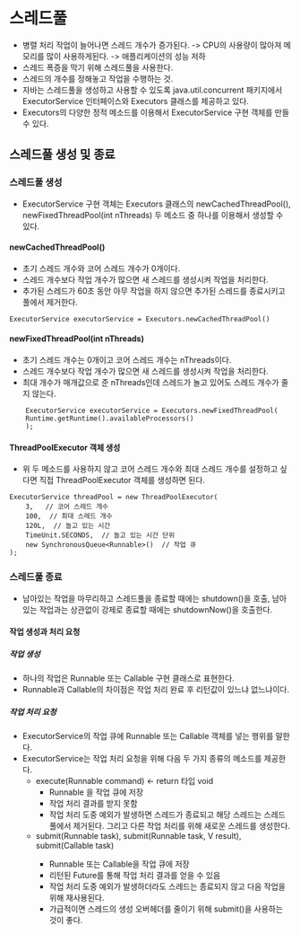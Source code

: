 # 스레드풀
- 병렬 처리 작업이 늘어나면 스레드 개수가 증가된다. -> CPU의 사용량이 많아져 메모리를 많이 사용하게된다. -> 애플리케이션의 성능 저하
- 스레드 폭증을 막기 위해 스레드풀을 사용한다.
- 스레드의 개수를 정해놓고 작업을 수행하는 것.
- 자바는 스레드풀을 생성하고 사용할 수 있도록 java.util.concurrent 패키지에서 ExecutorService 인터페이스와 Executors 클래스를 제공하고 있다.
- Executors의 다양한 정적 메소드를 이용해서 ExecutorService 구현 객체를 만들 수 있다.
## 스레드풀 생성 및 종료
### 스레드풀 생성
- ExecutorService 구현 객체는 Executors 클래스의 newCachedThreadPool(), newFixedThreadPool(int nThreads)
두 메소드 중 하나를 이용해서 생성할 수 있다.
  
#### newCachedThreadPool()
- 초기 스레드 개수와 코어 스레드 개수가 0개이다.
- 스레드 개수보다 작업 개수가 많으면 새 스레드를 생성시켜 작업을 처리한다.
- 추가된 스레드가 60초 동안 아무 작업을 하지 않으면 추가된 스레드를 종료시키고 풀에서 제거한다.

```ExecutorService executorService = Executors.newCachedThreadPool()```
  
#### newFixedThreadPool(int nThreads)
- 초기 스레드 개수는 0개이고 코어 스레드 개수는 nThreads이다.
- 스레드 개수보다 작업 개수가 많으면 새 스레드를 생성시켜 작업을 처리한다.
- 최대 개수가 매개값으로 준 nThreads인데 스레드가 놀고 있어도 스레드 개수가 줄지 않는다.

```
    ExecutorService executorService = Executors.newFixedThreadPool(
    Runtime.getRuntime().availableProcessors()
    );
```
#### ThreadPoolExecutor 객체 생성
- 위 두 메소드를 사용하지 않고 코어 스레드 개수와 최대 스레드 개수를 설정하고 싶다면 
직접 ThreadPoolExecutor 객체를 생성하면 된다.
```aidl
ExecutorService threadPool = new ThreadPoolExecutor(
    3,   // 코어 스레드 개수
    100,  // 최대 스레드 개수
    120L,  // 놀고 있는 시간
    TimeUnit.SECONDS,  // 놀고 있는 시간 단위
    new SynchronousQueue<Runnable>()  // 작업 큐
);
```
### 스레드풀 종료
- 남아있는 작업을 마무리하고 스레드풀을 종료할 때에는 shutdown()을 호출,
남아있는 작업과는 상관없이 강제로 종료할 때에는 shutdownNow()을 호출한다.
  
#### 작업 생성과 처리 요청
##### 작업 생성
- 하나의 작업은 Runnable 또는 Callable 구현 클래스로 표현한다.
- Runnable과 Callable의 차이점은 작업 처리 완료 후 리턴값이 있느냐 없느냐이다.
##### 작업 처리 요청
- ExecutorService의 작업 큐에 Runnable 또는 Callable 객체를 넣는 행위를 말한다.
- ExecutorService는 작업 처리 요청을 위해 다음 두 가지 종류의 메소드를 제공한다.
    - execute(Runnable command) <- return 타입 void
        - Runnable 을 작업 큐에 저장
        - 작업 처리 결과를 받지 못함
        - 작업 처리 도중 예외가 발생하면 스레드가 종료되고 해당 스레드는 스레드풀에서 제거된다. 그리고 다른 작업 처리를 위해 새로운 스레드를 생성한다.
    - submit(Runnable task), submit(Runnable task, V result), submit(Callable<V> task)
        - Runnable 또는 Callable을 작업 큐에 저장
        - 리턴된 Future를 통해 작업 처리 결과를 얻을 수 있음
        - 작업 처리 도중 예외가 발생하더라도 스레드는 종료되지 않고 다음 작업을 위해 재사용된다.
        - 가급적이면 스레드의 생성 오버헤더를 줄이기 위해 submit()을 사용하는 것이 좋다.
    